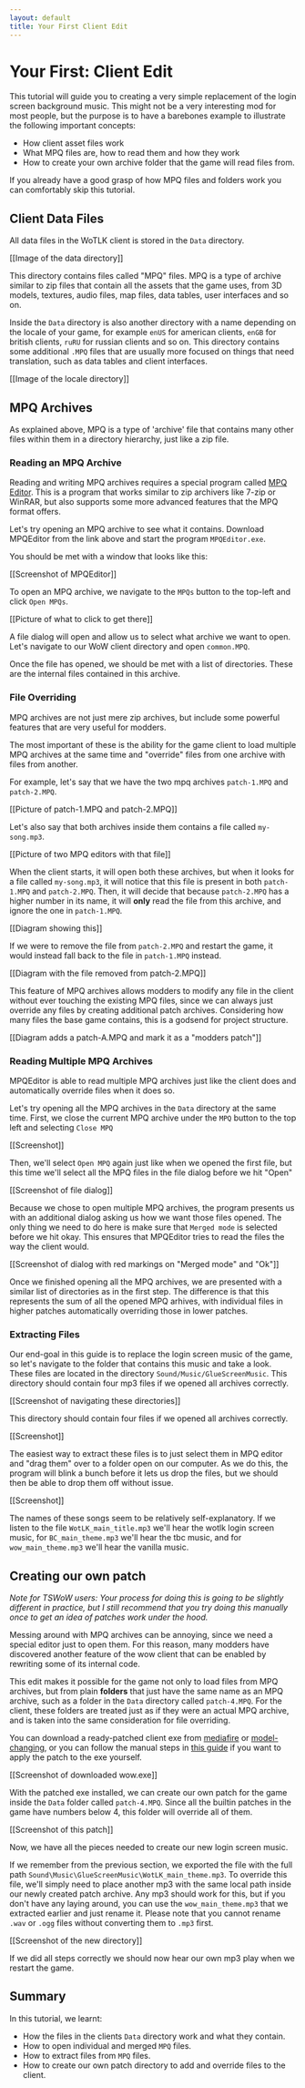 ```yaml
---
layout: default
title: Your First Client Edit
---
```


# Your First: Client Edit

This tutorial will guide you to creating a very simple replacement of the login screen background music. This might not be a very interesting mod for most people, but the purpose is to have a barebones example to illustrate the following important concepts:

- How client asset files work
- What MPQ files are, how to read them and how they work
- How to create your own archive folder that the game will read files from.

If you already have a good grasp of how MPQ files and folders work you can comfortably skip this tutorial.

## Client Data Files

All data files in the WoTLK client is stored in the `Data` directory.

[[Image of the data directory]]

This directory contains files called "MPQ" files. MPQ is a type of archive similar to zip files that contain all the assets that the game uses, from 3D models, textures, audio files, map files, data tables, user interfaces and so on.

Inside the `Data` directory is also another directory with a name depending on the locale of your game, for example `enUS` for american clients, `enGB` for british clients, `ruRU` for russian clients and so on. This directory contains some additional `.MPQ` files that are usually more focused on things that need translation, such as data tables and client interfaces.

[[Image of the locale directory]]

## MPQ Archives

As explained above, MPQ is a type of 'archive' file that contains many other files within them in a directory hierarchy, just like a zip file. 

### Reading an MPQ Archive

Reading and writing MPQ archives requires a special program called [MPQ Editor](http://www.zezula.net/download/mpqeditor_en.zip). This is a program that works similar to zip archivers like 7-zip or WinRAR, but also supports some more advanced features that the MPQ format offers.

Let's try opening an MPQ archive to see what it contains. Download MPQEditor from the link above and start the program `MPQEditor.exe`.

You should be met with a window that looks like this:

[[Screenshot of MPQEditor]]

To open an MPQ archive, we navigate to the `MPQs` button to the top-left and click `Open MPQs`.

[[Picture of what to click to get there]]

A file dialog will open and allow us to select what archive we want to open. Let's navigate to our WoW client directory and open `common.MPQ`.

Once the file has opened, we should be met with a list of directories. These are the internal files contained in this archive.

### File Overriding

MPQ archives are not just mere zip archives, but include some powerful features that are very useful for modders.

The most important of these is the ability for the game client to load multiple MPQ archives at the same time and "override" files from one archive with files from another.

For example, let's say that we have the two mpq archives `patch-1.MPQ` and `patch-2.MPQ`.

[[Picture of patch-1.MPQ and patch-2.MPQ]]

Let's also say that both archives inside them contains a file called `my-song.mp3`.

[[Picture of two MPQ editors with that file]]

When the client starts, it will open both these archives, but when it looks for a file called `my-song.mp3`, it will notice that this file is present in both `patch-1.MPQ` and `patch-2.MPQ`. Then, it will decide that because `patch-2.MPQ` has a higher number in its name, it will **only** read the file from this archive, and ignore the one in `patch-1.MPQ`.

[[Diagram showing this]]

If we were to remove the file from `patch-2.MPQ` and restart the game, it would instead fall back to the file in `patch-1.MPQ` instead.

[[Diagram with the file removed from patch-2.MPQ]]

This feature of MPQ archives allows modders to modify any file in the client without ever touching the existing MPQ files, since we can always just override any files by creating additional patch archives. Considering how many files the base game contains, this is a godsend for project structure.

[[Diagram adds a patch-A.MPQ and mark it as a "modders patch"]]

### Reading Multiple MPQ Archives

MPQEditor is able to read multiple MPQ archives just like the client does and automatically override files when it does so.

Let's try opening all the MPQ archives in the `Data` directory at the same time. First, we close the current MPQ archive under the `MPQ` button to the top left and selecting `Close MPQ`

[[Screenshot]]

Then, we'll select `Open MPQ` again just like when we opened the first file, but this time we'll select all the MPQ files in the file dialog before we hit "Open"

[[Screenshot of file dialog]]

Because we chose to open multiple MPQ archives, the program presents us with an additional dialog asking us how we want those files opened. The only thing we need to do here is make sure that `Merged mode` is selected before we hit okay. This ensures that MPQEditor tries to read the files the way the client would.

[[Screenshot of dialog with red markings on "Merged mode" and "Ok"]]

Once we finished opening all the MPQ archives, we are presented with a similar list of directories as in the first step. The difference is that this represents the sum of all the opened MPQ arhives, with individual files in higher patches automatically overriding those in lower patches.

### Extracting Files

Our end-goal in this guide is to replace the login screen music of the game, so let's navigate to the folder that contains this music and take a look. These files are located in the directory `Sound/Music/GlueScreenMusic`. This directory should contain four mp3 files if we opened all archives correctly.

[[Screenshot of navigating these directories]]

This directory should contain four files if we opened all archives correctly.

[[Screenshot]]

The easiest way to extract these files is to just select them in MPQ editor and "drag them" over to a folder open on our computer. As we do this, the program will blink a bunch before it lets us drop the files, but we should then be able to drop them off without issue.

[[Screenshot]]

The names of these songs seem to be relatively self-explanatory. If we listen to the file `WotLK_main_title.mp3` we'll hear the wotlk login screen music, for `BC_main_theme.mp3` we'll hear the tbc music, and for `wow_main_theme.mp3` we'll hear the vanilla music.

## Creating our own patch

_Note for TSWoW users: Your process for doing this is going to be slightly different in practice, but I still recommend that you try doing this manually once to get an idea of patches work under the hood._ 

Messing around with MPQ archives can be annoying, since we need a special editor just to open them. For this reason, many modders have discovered another feature of the wow client that can be enabled by rewriting some of its internal code.

This edit makes it possible for the game not only to load files from MPQ archives, but from plain **folders** that just have the same name as an MPQ archive, such as a folder in the `Data` directory called `patch-4.MPQ`. For the client, these folders are treated just as if they were an actual MPQ archive, and is taken into the same consideration for file overriding.

You can download a ready-patched client exe from [mediafire](https://www.mediafire.com/file/kewam47gtdshhln/Wow.exe/file) or [model-changing](https://model-changing.net/applications/core/interface/file/attachment.php?id=3307), or you can follow the manual steps in [this guide](https://model-changing.net/index.php?app=tutorials&module=tutorials&controller=view&id=24) if you want to apply the patch to the exe yourself.

[[Screenshot of downloaded wow.exe]]

With the patched exe installed, we can create our own patch for the game inside the `Data` folder called `patch-4.MPQ`. Since all the builtin patches in the game have numbers below 4, this folder will override all of them.

[[Screenshot of this patch]]

Now, we have all the pieces needed to create our new login screen music.

If we remember from the previous section, we exported the file with the full path `Sound\Music\GlueScreenMusic\WotLK_main_theme.mp3`. To override this file, we'll simply need to place another mp3 with the same local path inside our newly created patch archive. Any mp3 should work for this, but if you don't have any laying around, you can use the `wow_main_theme.mp3` that we extracted earlier and just rename it. Please note that you cannot rename `.wav` or `.ogg` files without converting them to `.mp3` first.

[[Screenshot of the new directory]]

If we did all steps correctly we should now hear our own mp3 play when we restart the game.

## Summary

In this tutorial, we learnt:

- How the files in the clients `Data` directory work and what they contain.
- How to open individual and merged `MPQ` files.
- How to extract files from `MPQ` files.
- How to create our own patch directory to add and override files to the client.